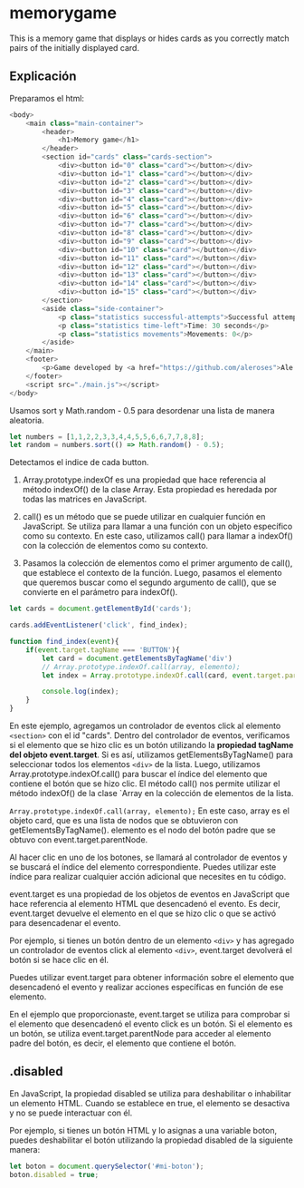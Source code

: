 # memorygame

This is a memory game that displays or hides cards as you correctly match pairs of the initially displayed card.

## Explicación

Preparamos el html:

```js
<body>
    <main class="main-container">
        <header>
            <h1>Memory game</h1>
        </header>
        <section id="cards" class="cards-section">
            <div><button id="0" class="card"></button></div>
            <div><button id="1" class="card"></button></div>
            <div><button id="2" class="card"></button></div>
            <div><button id="3" class="card"></button></div>
            <div><button id="4" class="card"></button></div>
            <div><button id="5" class="card"></button></div>
            <div><button id="6" class="card"></button></div>
            <div><button id="7" class="card"></button></div>
            <div><button id="8" class="card"></button></div>
            <div><button id="9" class="card"></button></div>
            <div><button id="10" class="card"></button></div>
            <div><button id="11" class="card"></button></div>
            <div><button id="12" class="card"></button></div>
            <div><button id="13" class="card"></button></div>
            <div><button id="14" class="card"></button></div>
            <div><button id="15" class="card"></button></div>
        </section>
        <aside class="side-container">
            <p class="statistics successful-attempts">Successful attempts: 0</p>
            <p class="statistics time-left">Time: 30 seconds</p>
            <p class="statistics movements">Movements: 0</p>
        </aside>
    </main>
    <footer>
        <p>Game developed by <a href="https://github.com/aleroses">Ale Roses</a></p>
    </footer>
    <script src="./main.js"></script>
</body>
```

Usamos sort y Math.random - 0.5 para desordenar una lista de manera aleatoria.

```js
let numbers = [1,1,2,2,3,3,4,4,5,5,6,6,7,7,8,8];
let random = numbers.sort(() => Math.random() - 0.5);
```

Detectamos el indice de cada button.

1. Array.prototype.indexOf es una propiedad que hace referencia al método indexOf() de la clase Array. Esta propiedad es heredada por todas las matrices en JavaScript.

2. call() es un método que se puede utilizar en cualquier función en JavaScript. Se utiliza para llamar a una función con un objeto específico como su contexto. En este caso, utilizamos call() para llamar a indexOf() con la colección de elementos como su contexto.

3. Pasamos la colección de elementos como el primer argumento de call(), que establece el contexto de la función. Luego, pasamos el elemento que queremos buscar como el segundo argumento de call(), que se convierte en el parámetro para indexOf().

```js
let cards = document.getElementById('cards');

cards.addEventListener('click', find_index);

function find_index(event){
    if(event.target.tagName === 'BUTTON'){
        let card = document.getElementsByTagName('div')
        // Array.prototype.indexOf.call(array, elemento);
        let index = Array.prototype.indexOf.call(card, event.target.parentNode);

        console.log(index);
    }
}
```

En este ejemplo, agregamos un controlador de eventos click al elemento `<section>` con el id "cards". Dentro del controlador de eventos, verificamos si el elemento que se hizo clic es un botón utilizando la **propiedad tagName del objeto event.target**. Si es así, utilizamos getElementsByTagName() para seleccionar todos los elementos `<div>` de la lista. Luego, utilizamos Array.prototype.indexOf.call() para buscar el índice del elemento que contiene el botón que se hizo clic. El método call() nos permite utilizar el método indexOf() de la clase `Array en la colección de elementos de la lista.

`Array.prototype.indexOf.call(array, elemento);`
En este caso, array es el objeto card, que es una lista de nodos que se obtuvieron con getElementsByTagName(). elemento es el nodo del botón padre que se obtuvo con event.target.parentNode.

Al hacer clic en uno de los botones, se llamará al controlador de eventos y se buscará el índice del elemento correspondiente. Puedes utilizar este índice para realizar cualquier acción adicional que necesites en tu código.

event.target es una propiedad de los objetos de eventos en JavaScript que hace referencia al elemento HTML que desencadenó el evento. Es decir, event.target devuelve el elemento en el que se hizo clic o que se activó para desencadenar el evento.

Por ejemplo, si tienes un botón dentro de un elemento `<div>` y has agregado un controlador de eventos click al elemento `<div>`, event.target devolverá el botón si se hace clic en él.

Puedes utilizar event.target para obtener información sobre el elemento que desencadenó el evento y realizar acciones específicas en función de ese elemento.

En el ejemplo que proporcionaste, event.target se utiliza para comprobar si el elemento que desencadenó el evento click es un botón. Si el elemento es un botón, se utiliza event.target.parentNode para acceder al elemento padre del botón, es decir, el elemento que contiene el botón.

## .disabled

En JavaScript, la propiedad disabled se utiliza para deshabilitar o inhabilitar un elemento HTML. Cuando se establece en true, el elemento se desactiva y no se puede interactuar con él.

Por ejemplo, si tienes un botón HTML y lo asignas a una variable boton, puedes deshabilitar el botón utilizando la propiedad disabled de la siguiente manera:

```js
let boton = document.querySelector('#mi-boton');
boton.disabled = true;
```
